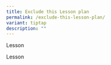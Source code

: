 ```yaml
---
title: Exclude this Lesson plan
permalink: /exclude-this-lesson-plan/
variant: tiptap
description: ""
---
```

<p>Lesson</p>
<p>Lesson</p>